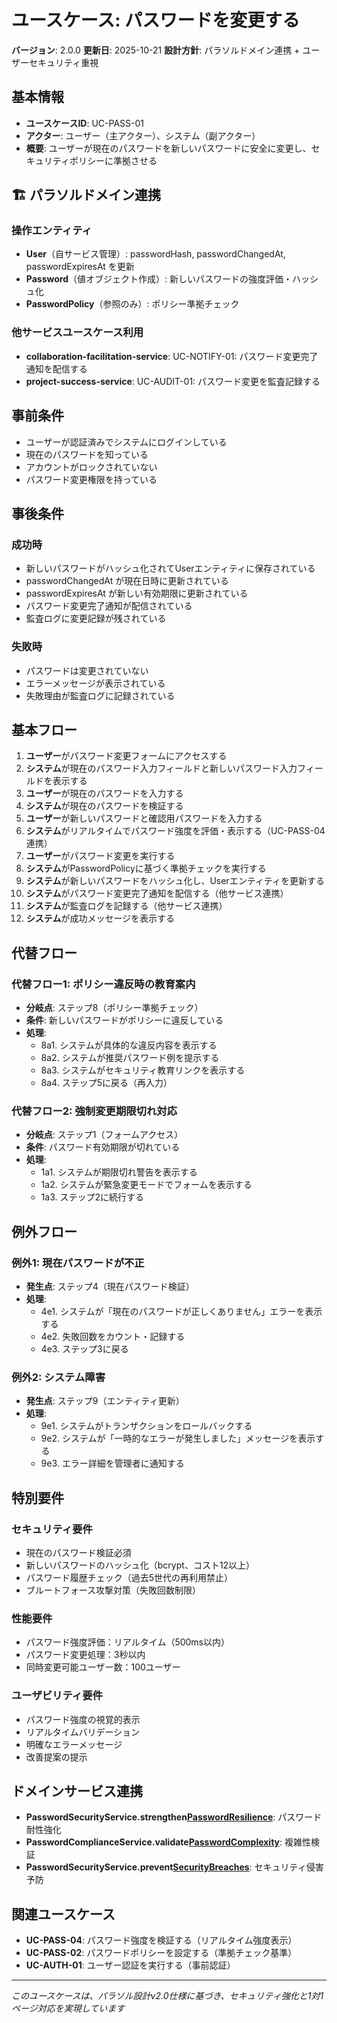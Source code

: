 # ユースケース: パスワードを変更する

**バージョン**: 2.0.0
**更新日**: 2025-10-21
**設計方針**: パラソルドメイン連携 + ユーザーセキュリティ重視

## 基本情報
- **ユースケースID**: UC-PASS-01
- **アクター**: ユーザー（主アクター）、システム（副アクター）
- **概要**: ユーザーが現在のパスワードを新しいパスワードに安全に変更し、セキュリティポリシーに準拠させる

## 🏗️ パラソルドメイン連携

### 操作エンティティ
- **User**（自サービス管理）: passwordHash, passwordChangedAt, passwordExpiresAt を更新
- **Password**（値オブジェクト作成）: 新しいパスワードの強度評価・ハッシュ化
- **PasswordPolicy**（参照のみ）: ポリシー準拠チェック

### 他サービスユースケース利用
- **collaboration-facilitation-service**: UC-NOTIFY-01: パスワード変更完了通知を配信する
- **project-success-service**: UC-AUDIT-01: パスワード変更を監査記録する

## 事前条件
- ユーザーが認証済みでシステムにログインしている
- 現在のパスワードを知っている
- アカウントがロックされていない
- パスワード変更権限を持っている

## 事後条件
### 成功時
- 新しいパスワードがハッシュ化されてUserエンティティに保存されている
- passwordChangedAt が現在日時に更新されている
- passwordExpiresAt が新しい有効期限に更新されている
- パスワード変更完了通知が配信されている
- 監査ログに変更記録が残されている

### 失敗時
- パスワードは変更されていない
- エラーメッセージが表示されている
- 失敗理由が監査ログに記録されている

## 基本フロー
1. **ユーザー**がパスワード変更フォームにアクセスする
2. **システム**が現在のパスワード入力フィールドと新しいパスワード入力フィールドを表示する
3. **ユーザー**が現在のパスワードを入力する
4. **システム**が現在のパスワードを検証する
5. **ユーザー**が新しいパスワードと確認用パスワードを入力する
6. **システム**がリアルタイムでパスワード強度を評価・表示する（UC-PASS-04連携）
7. **ユーザー**がパスワード変更を実行する
8. **システム**がPasswordPolicyに基づく準拠チェックを実行する
9. **システム**が新しいパスワードをハッシュ化し、Userエンティティを更新する
10. **システム**がパスワード変更完了通知を配信する（他サービス連携）
11. **システム**が監査ログを記録する（他サービス連携）
12. **システム**が成功メッセージを表示する

## 代替フロー

### 代替フロー1: ポリシー違反時の教育案内
- **分岐点**: ステップ8（ポリシー準拠チェック）
- **条件**: 新しいパスワードがポリシーに違反している
- **処理**:
  - 8a1. システムが具体的な違反内容を表示する
  - 8a2. システムが推奨パスワード例を提示する
  - 8a3. システムがセキュリティ教育リンクを表示する
  - 8a4. ステップ5に戻る（再入力）

### 代替フロー2: 強制変更期限切れ対応
- **分岐点**: ステップ1（フォームアクセス）
- **条件**: パスワード有効期限が切れている
- **処理**:
  - 1a1. システムが期限切れ警告を表示する
  - 1a2. システムが緊急変更モードでフォームを表示する
  - 1a3. ステップ2に続行する

## 例外フロー

### 例外1: 現在パスワードが不正
- **発生点**: ステップ4（現在パスワード検証）
- **処理**:
  - 4e1. システムが「現在のパスワードが正しくありません」エラーを表示する
  - 4e2. 失敗回数をカウント・記録する
  - 4e3. ステップ3に戻る

### 例外2: システム障害
- **発生点**: ステップ9（エンティティ更新）
- **処理**:
  - 9e1. システムがトランザクションをロールバックする
  - 9e2. システムが「一時的なエラーが発生しました」メッセージを表示する
  - 9e3. エラー詳細を管理者に通知する

## 特別要件

### セキュリティ要件
- 現在のパスワード検証必須
- 新しいパスワードのハッシュ化（bcrypt、コスト12以上）
- パスワード履歴チェック（過去5世代の再利用禁止）
- ブルートフォース攻撃対策（失敗回数制限）

### 性能要件
- パスワード強度評価：リアルタイム（500ms以内）
- パスワード変更処理：3秒以内
- 同時変更可能ユーザー数：100ユーザー

### ユーザビリティ要件
- パスワード強度の視覚的表示
- リアルタイムバリデーション
- 明確なエラーメッセージ
- 改善提案の提示

## ドメインサービス連携
- **PasswordSecurityService.strengthen[PasswordResilience]()**: パスワード耐性強化
- **PasswordComplianceService.validate[PasswordComplexity]()**: 複雑性検証
- **PasswordSecurityService.prevent[SecurityBreaches]()**: セキュリティ侵害予防

## 関連ユースケース
- **UC-PASS-04**: パスワード強度を検証する（リアルタイム強度表示）
- **UC-PASS-02**: パスワードポリシーを設定する（準拠チェック基準）
- **UC-AUTH-01**: ユーザー認証を実行する（事前認証）

---
*このユースケースは、パラソル設計v2.0仕様に基づき、セキュリティ強化と1対1ページ対応を実現しています*